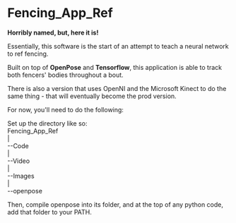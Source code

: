 # Fencing_App_Ref

<b>Horribly named, but, here it is!</b>

Essentially, this software is the start of an attempt to teach a neural network to ref fencing. 

Built on top of <b>OpenPose</b> and <b>Tensorflow</b>, this application is able to track both fencers' bodies throughout a bout. 

There is also a version that uses OpenNI and the Microsoft Kinect to do the same thing - that will eventually become the prod version.

For now, you'll need to do the following:

Set up the directory like so: <br>
Fencing_App_Ref<br>
| <br>
 --Code<br>
|<br>
 --Video<br>
|<br>
 --Images<br>
|<br>
 --openpose<br>
 
Then, compile openpose into its folder, and at the top of any python code, add that folder to your PATH. 
